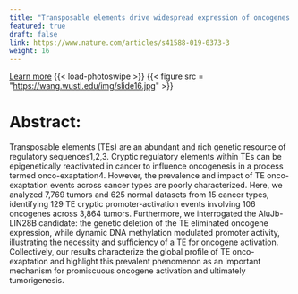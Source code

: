 ```yaml
---
title: "Transposable elements drive widespread expression of oncogenes in human cancers"
featured: true
draft: false
link: https://www.nature.com/articles/s41588-019-0373-3
weight: 16
---
```


[Learn more](https://www.nature.com/articles/s41588-019-0373-3)
{{< load-photoswipe >}}
{{< figure src = "https://wang.wustl.edu/img/slide16.jpg" >}}

# Abstract:
Transposable elements (TEs) are an abundant and rich genetic resource of regulatory sequences1,2,3. Cryptic regulatory elements within TEs can be epigenetically reactivated in cancer to influence oncogenesis in a process termed onco-exaptation4. However, the prevalence and impact of TE onco-exaptation events across cancer types are poorly characterized. Here, we analyzed 7,769 tumors and 625 normal datasets from 15 cancer types, identifying 129 TE cryptic promoter-activation events involving 106 oncogenes across 3,864 tumors. Furthermore, we interrogated the AluJb-LIN28B candidate: the genetic deletion of the TE eliminated oncogene expression, while dynamic DNA methylation modulated promoter activity, illustrating the necessity and sufficiency of a TE for oncogene activation. Collectively, our results characterize the global profile of TE onco-exaptation and highlight this prevalent phenomenon as an important mechanism for promiscuous oncogene activation and ultimately tumorigenesis.